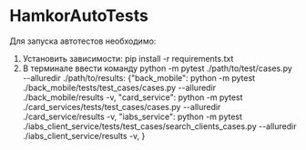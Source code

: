 # HamkorAutoTests

Для запуска автотестов необходимо:
1) Установить зависимости: pip install -r requirements.txt
2) В терминале ввести команду python -m pytest ./path/to/test/cases.py --alluredir ./path/to/results:
   {"back_mobile": python -m pytest ./back_mobile/tests/test_cases/cases.py --alluredir ./back_mobile/results -v,
    "card_service": python -m pytest ./card_services/tests/test_cases/cases.py --alluredir ./card_service/results -v,
    "iabs_service": python -m pytest ./iabs_client_service/tests/test_cases/search_clients_cases.py --alluredir ./iabs_client_service/results -v,
   }


